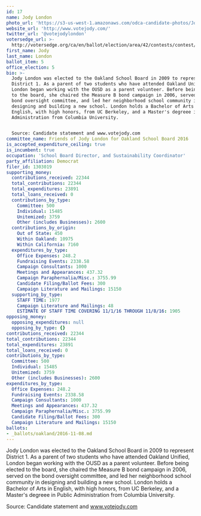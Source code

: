 ```yaml
---
id: 17
name: Jody London
photo_url: 'https://s3-us-west-1.amazonaws.com/odca-candidate-photos/Jody-London2.jpg.png'
website_url: 'http://www.votejody.com/'
twitter_url: '@votejodylondon'
votersedge_url: >-
  http://votersedge.org/ca/en/ballot/election/area/42/contests/contest/13216/candidate/130693?&county=Alameda%20County&election_authority_id=1
first_name: Jody
last_name: London
ballot_item: 5
office_election: 5
bio: >-
  Jody London was elected to the Oakland School Board in 2009 to represent
  District 1. As a parent of two students who have attended Oakland Unified,
  London began working with the OUSD as a parent volunteer. Before being elected
  to the board, she chaired the Measure B bond campaign in 2006, served on the
  bond oversight committee, and led her neighborhood school community in
  designing and building a new school. London holds a Bachelor of Arts in
  English, with high honors, from UC Berkeley, and a Master's degreee in Public
  Administration from Columbia University. 


  Source: Candidate statement and www.votejody.com
committee_name: Friends of Jody London for Oakland School Board 2016
is_accepted_expenditure_ceiling: true
is_incumbent: true
occupation: 'School Board Director, and Sustainability Coordinator'
party_affiliation: Democrat
filer_id: 1303019
supporting_money:
  contributions_received: 22344
  total_contributions: 22344
  total_expenditures: 23891
  total_loans_received: 0
  contributions_by_type:
    Committee: 500
    Individual: 15485
    Unitemized: 3759
    Other (includes Businesses): 2600
  contributions_by_origin:
    Out of State: 450
    Within Oakland: 10975
    Within California: 7160
  expenditures_by_type:
    Office Expenses: 248.2
    Fundraising Events: 2338.58
    Campaign Consultants: 1000
    Meetings and Appearances: 437.32
    Campaign Paraphernalia/Misc.: 3755.99
    Candidate Filing/Ballot Fees: 300
    Campaign Literature and Mailings: 15150
  supporting_by_type:
    STAFF TIME: 1977
    Campaign Literature and Mailings: 48
    ESTIMATE OF STAFF TIME COVERING 11/1/16 THROUGH 11/8/16: 1905
opposing_money:
  opposing_expenditures: null
  opposing_by_type: {}
contributions_received: 22344
total_contributions: 22344
total_expenditures: 23891
total_loans_received: 0
contributions_by_type:
  Committee: 500
  Individual: 15485
  Unitemized: 3759
  Other (includes Businesses): 2600
expenditures_by_type:
  Office Expenses: 248.2
  Fundraising Events: 2338.58
  Campaign Consultants: 1000
  Meetings and Appearances: 437.32
  Campaign Paraphernalia/Misc.: 3755.99
  Candidate Filing/Ballot Fees: 300
  Campaign Literature and Mailings: 15150
ballots:
- _ballots/oakland/2016-11-08.md
---
```

Jody London was elected to the Oakland School Board in 2009 to represent District 1. As a parent of two students who have attended Oakland Unified, London began working with the OUSD as a parent volunteer. Before being elected to the board, she chaired the Measure B bond campaign in 2006, served on the bond oversight committee, and led her neighborhood school community in designing and building a new school. London holds a Bachelor of Arts in English, with high honors, from UC Berkeley, and a Master's degreee in Public Administration from Columbia University. 

Source: Candidate statement and www.votejody.com
